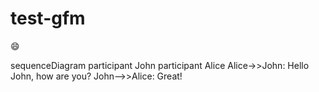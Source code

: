 # test-gfm

:smile:

<script src="https://knsv.github.io/mermaid/javascripts/lib/mermaid.js" type="text/javascript"></script>

<script>mermaid.initialize({startOnLoad:true});</script>

<div id="mermaid" class="mermaid">
sequenceDiagram
    participant John
    participant Alice
    Alice->>John: Hello
    John, how are you?
    John-->>Alice: Great!
</div>

